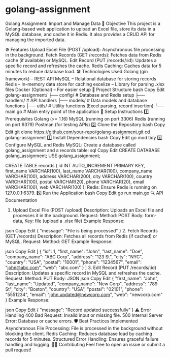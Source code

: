# golang-assignment

Golang Assignment: Import and Manage Data
📝 Objective
This project is a Golang-based web application to upload an Excel file, store its data in a MySQL database, and cache it in Redis. It also provides a CRUD API for managing the imported data.

⚙️ Features
Upload Excel File (POST /upload): Asynchronous file processing in the background.
Fetch Records (GET /records): Fetches data from Redis cache (if available) or MySQL.
Edit Record (PUT /records/:id): Updates a specific record and refreshes the cache.
Redis Caching: Caches data for 5 minutes to reduce database load.
🛠️ Technologies Used
Golang (gin framework) – REST API
MySQL – Relational database for storing records
Redis – In-memory data store for caching
excelize – Library for parsing .xlsx files
Docker (Optional) – For easier setup
📂 Project Structure
bash
Copy
Edit
golang-assignment/
  ├── config/           # Database and Redis setup
  ├── handlers/         # API handlers
  ├── models/           # Data models and database functions
  ├── utils/            # Utility functions (Excel parsing, record insertion)
  └── main.go           # Main entry point of the application
🚀 Setup Instructions
1️⃣ Prerequisites
Golang (>= 1.16)
MySQL (running on port 3306)
Redis (running on port 6379)
Postman (for testing APIs)
2️⃣ Clone the Repository
bash
Copy
Edit
git clone https://github.com/your-repo/golang-assignment.git
cd golang-assignment
3️⃣ Install Dependencies
bash
Copy
Edit
go mod tidy
4️⃣ Configure MySQL and Redis
MySQL: Create a database called golang_assignment and a records table:
sql
Copy
Edit
CREATE DATABASE golang_assignment;
USE golang_assignment;

CREATE TABLE records (
    id INT AUTO_INCREMENT PRIMARY KEY,
    first_name VARCHAR(100),
    last_name VARCHAR(100),
    company_name VARCHAR(100),
    address VARCHAR(200),
    city VARCHAR(100),
    country VARCHAR(100),
    postal VARCHAR(20),
    phone VARCHAR(20),
    email VARCHAR(100),
    web VARCHAR(100)
);
Redis: Ensure Redis is running on 127.0.0.1:6379.
5️⃣ Run the Application
bash
Copy
Edit
go run main.go
🔍 API Documentation
1. Upload Excel File (POST /upload)
Description: Uploads an Excel file and processes it in the background.
Request:
Method: POST
Body: form-data, Key: file (upload a .xlsx file)
Example Response:

json
Copy
Edit
{ "message": "File is being processed" }
2. Fetch Records (GET /records)
Description: Fetches all records from Redis (if cached) or MySQL.
Request:
Method: GET
Example Response:

json
Copy
Edit
[
  {
    "id": 1,
    "first_name": "John",
    "last_name": "Doe",
    "company_name": "ABC Corp",
    "address": "123 St",
    "city": "NYC",
    "country": "USA",
    "postal": "10001",
    "phone": "1234567",
    "email": "john@abc.com",
    "web": "abc.com"
  }
]
3. Edit Record (PUT /records/:id)
Description: Updates a specific record in MySQL and refreshes the cache.
Request:
Method: PUT
Body: JSON
json
Copy
Edit
{
  "first_name": "John",
  "last_name": "Updated",
  "company_name": "New Corp",
  "address": "789 St",
  "city": "Boston",
  "country": "USA",
  "postal": "02101",
  "phone": "5551234",
  "email": "john.updated@newcorp.com",
  "web": "newcorp.com"
}
Example Response:

json
Copy
Edit
{ "message": "Record updated successfully" }
⚠️ Error Handling
400 Bad Request: Invalid input or missing file.
500 Internal Server Error: Database or cache errors.
🛡️ Best Practices Implemented
Asynchronous File Processing: File is processed in the background without blocking the client.
Redis Caching: Reduces database load by caching records for 5 minutes.
Structured Error Handling: Ensures graceful failure handling and logging.
🧑‍💻 Contributing
Feel free to open an issue or submit a pull request!
